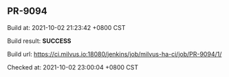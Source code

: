 <h2><a name="pr-9094" class="anchor" href="#pr-9094" rel="nofollow" aria-hidden="true"><span class="octicon octicon-link"></span></a>PR-9094</h2>

<p>Build at: 2021-10-02 21:23:42 +0800 CST</p>

<p>Build result: <strong>SUCCESS</strong></p>

<p>Build url: <a href="https://ci.milvus.io:18080/jenkins/job/milvus-ha-ci/job/PR-9094/1/" rel="nofollow">https://ci.milvus.io:18080/jenkins/job/milvus-ha-ci/job/PR-9094/1/</a></p>

<p>Checked at: 2021-10-02 23:00:04 +0800 CST</p>
